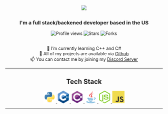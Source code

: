 <h1 align="center">
    <img src="https://readme-typing-svg.herokuapp.com/?font=Righteous&size=35&center=true&vCenter=true&width=500&height=70&duration=4000&lines=Hello+There!+👋;+I'm+Severity!;" />
</h1>

<h3 align="center">I'm a full stack/backened developer based in the US</h3>

<p align="center">
  <img src="https://komarev.com/ghpvc/?username=Severitylol&label=Profile%20views&color=5564f2&style=flat" alt="Profile views" />
  <img src="https://img.shields.io/badge/dynamic/json?&label=Total%20Stars&color=5564f2&style=flat&style=for-the-badge&query=%24.stars&url=https://api.github-star-counter.workers.dev/user/Severitylol" alt="Stars" />
  <img src="https://img.shields.io/badge/dynamic/json?&label=Total%20Forks&color=5564f2&style=flat&style=for-the-badge&query=%24.forks&url=https://api.github-star-counter.workers.dev/user/Severitylol" alt="Forks" />
</p>

<br/>

<div align="center">
  🌱 I’m currently learning C++ and C#
  <br>
  👀 All of my projects are available via <a href="https://github.com/Severitylol?tab=repositories" target="_blank" rel="noopener noreferrer">Github</a>
  <br>
  📫 You can contact me by joining my <a href="https://discord.gg/UzdexZWyTj" target="_blank" rel="noopener noreferrer">Discord Server</a>
</div>

 <hr/>

<div align="center">
  <h2>Tech Stack</h2>
  <p>
    <a href="https://www.python.org" target="_blank" rel="noreferrer">
      <img src="https://raw.githubusercontent.com/devicons/devicon/master/icons/python/python-original.svg" alt="python" width="40" height="40"/>
    </a>
    <a href="https://isocpp.org/" target="_blank" rel="noreferrer">
      <img src="https://raw.githubusercontent.com/devicons/devicon/master/icons/cplusplus/cplusplus-original.svg" alt="c-plus-plus" width="40" height="40"/>
    </a>
    <a href="https://docs.microsoft.com/en-us/dotnet/csharp/" target="_blank" rel="noreferrer">
      <img src="https://raw.githubusercontent.com/devicons/devicon/master/icons/csharp/csharp-original.svg" alt="c-sharp" width="40" height="40"/>
    </a>
    <a href="https://www.java.com" target="_blank" rel="noreferrer">
      <img src="https://raw.githubusercontent.com/devicons/devicon/master/icons/java/java-original.svg" alt="java" width="40" height="40"/>
    </a>
    <a href="https://nodejs.org" target="_blank" rel="noreferrer">
      <img src="https://raw.githubusercontent.com/devicons/devicon/master/icons/nodejs/nodejs-original.svg" alt="nodejs" width="40" height="40"/>
    </a>
    <a href="https://developer.mozilla.org/en-US/docs/Web/JavaScript" target="_blank" rel="noreferrer">
      <img src="https://raw.githubusercontent.com/devicons/devicon/master/icons/javascript/javascript-original.svg" alt="javascript" width="40" height="40"/>
    </a>
  </p>
</div>

<hr/>
